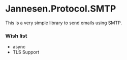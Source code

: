 ﻿# Jannesen.Protocol.SMTP

This is a very simple library to send emails using SMTP.

### Wish list
- async
- TLS Support

